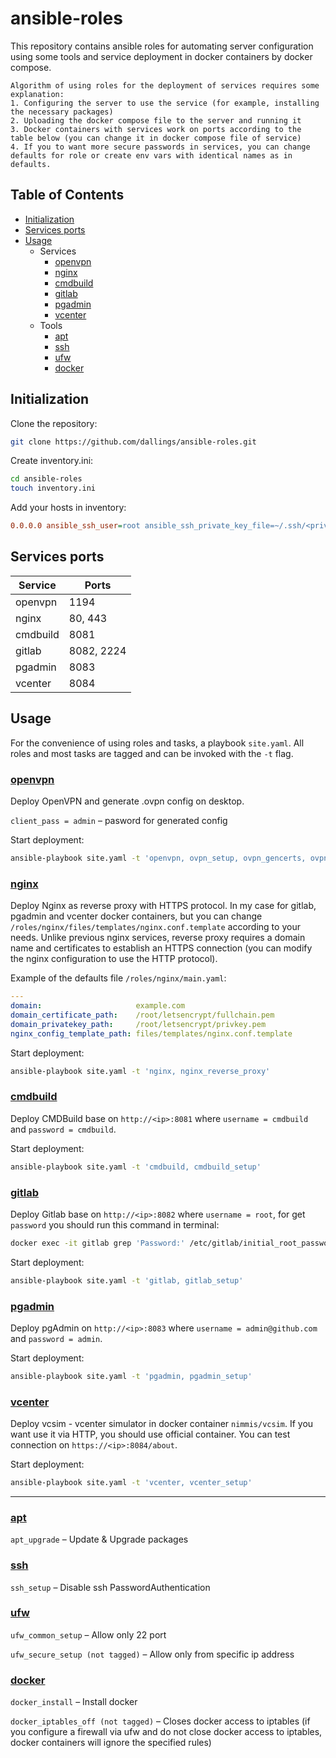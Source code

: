 # ansible-roles

This repository contains ansible roles for automating server configuration using some tools and service deployment in docker containers by docker compose.

```
Algorithm of using roles for the deployment of services requires some explanation:
1. Configuring the server to use the service (for example, installing the necessary packages)
2. Uploading the docker compose file to the server and running it
3. Docker containers with services work on ports according to the table below (you can change it in docker compose file of service)
4. If you to want more secure passwords in services, you can change defaults for role or create env vars with identical names as in defaults.
```

## Table of Contents

- [Initialization](#initialization)
- [Services ports](#services-ports)
- [Usage](#usage)
    - Services
        - [openvpn](#openvpn)
        - [nginx](#nginx)
        - [cmdbuild](#cmdbuild)
        - [gitlab](#gitlab)
        - [pgadmin](#pgadmin)
        - [vcenter](#vcenter)
    - Tools
        - [apt](#apt)
        - [ssh](#ssh)
        - [ufw](#ufw)
        - [docker](#docker)

## Initialization

Clone the repository:

```bash
git clone https://github.com/dallings/ansible-roles.git
```

Create inventory.ini:

```bash
cd ansible-roles
touch inventory.ini
```

Add your hosts in inventory:

```ini
0.0.0.0 ansible_ssh_user=root ansible_ssh_private_key_file=~/.ssh/<private key>
```

## Services ports

| Service   | Ports      |
| --------- | ---------- |
| openvpn   | 1194       |
| nginx     | 80, 443    |
| cmdbuild  | 8081       |
| gitlab    | 8082, 2224 |
| pgadmin   | 8083       |
| vcenter   | 8084       |

## Usage

For the convenience of using roles and tasks, a playbook `site.yaml`. All roles and most tasks are tagged and can be invoked with the `-t` flag.

### [openvpn](roles/openvpn/)

Deploy OpenVPN and generate .ovpn config on desktop.

`client_pass = admin` – pasword for generated config

Start deployment:

```bash
ansible-playbook site.yaml -t 'openvpn, ovpn_setup, ovpn_gencerts, ovpn_genprofile'
```

### [nginx](roles/nginx/)

Deploy Nginx as reverse proxy with HTTPS protocol. In my case for gitlab, pgadmin and vcenter docker containers, but you can change `/roles/nginx/files/templates/nginx.conf.template` according to your needs. Unlike previous nginx services, reverse proxy requires a domain name and certificates to establish an HTTPS connection (you can modify the nginx configuration to use the HTTP protocol).

Example of the defaults file `/roles/nginx/main.yaml`:

```yaml
---
domain:                     example.com
domain_certificate_path:    /root/letsencrypt/fullchain.pem
domain_privatekey_path:     /root/letsencrypt/privkey.pem
nginx_config_template_path: files/templates/nginx.conf.template
```

Start deployment:

```bash
ansible-playbook site.yaml -t 'nginx, nginx_reverse_proxy'
```

### [cmdbuild](roles/cmdbuild/)

Deploy CMDBuild base on `http://<ip>:8081` where `username = cmdbuild` and `password = cmdbuild`.

Start deployment:

```bash
ansible-playbook site.yaml -t 'cmdbuild, cmdbuild_setup'
```

### [gitlab](roles/gitlab/)

Deploy Gitlab base on `http://<ip>:8082` where `username = root`, for get `password` you should run this command in terminal:

```bash
docker exec -it gitlab grep 'Password:' /etc/gitlab/initial_root_password
```

Start deployment:

```bash
ansible-playbook site.yaml -t 'gitlab, gitlab_setup'
```

### [pgadmin](roles/pgadmin/)

Deploy pgAdmin on `http://<ip>:8083` where `username = admin@github.com` and `password = admin`.

Start deployment:

```bash
ansible-playbook site.yaml -t 'pgadmin, pgadmin_setup'
```

### [vcenter](roles/vcenter/)

Deploy vcsim - vcenter simulator in docker container `nimmis/vcsim`. If you want use it via HTTP, you should use official container. You can test connection on `https://<ip>:8084/about`. 

Start deployment:

```bash
ansible-playbook site.yaml -t 'vcenter, vcenter_setup'
```

---

### [apt](roles/apt/)

`apt_upgrade` – Update & Upgrade packages

### [ssh](roles/ssh/)

`ssh_setup` – Disable ssh PasswordAuthentication

### [ufw](roles/ufw/)

`ufw_common_setup` – Allow only 22 port

`ufw_secure_setup (not tagged)` – Allow only from specific ip address

### [docker](roles/docker/)

`docker_install` – Install docker

`docker_iptables_off (not tagged)` – Closes docker access to iptables (if you configure a firewall via ufw and do not close docker access to iptables, docker containers will ignore the specified rules)
